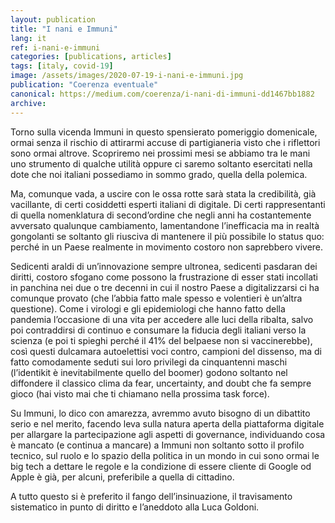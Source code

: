 ```yaml
---
layout: publication
title: "I nani e Immuni"
lang: it
ref: i-nani-e-immuni
categories: [publications, articles]
tags: [italy, covid-19]
image: /assets/images/2020-07-19-i-nani-e-immuni.jpg
publication: "Coerenza eventuale"
canonical: https://medium.com/coerenza/i-nani-di-immuni-dd1467bb1882
archive:
---
```


Torno sulla vicenda Immuni in questo spensierato pomeriggio domenicale, ormai senza il rischio di attirarmi accuse di partigianeria visto che i riflettori sono ormai altrove. Scopriremo nei prossimi mesi se abbiamo tra le mani uno strumento di qualche utilità oppure ci saremo soltanto esercitati nella dote che noi italiani possediamo in sommo grado, quella della polemica.

Ma, comunque vada, a uscire con le ossa rotte sarà stata la credibilità, già vacillante, di certi cosiddetti esperti italiani di digitale. Di certi rappresentanti di quella nomenklatura di second’ordine che negli anni ha costantemente avversato qualunque cambiamento, lamentandone l’inefficacia ma in realtà gongolanti se soltanto gli riusciva di mantenere il più possibile lo status quo: perché in un Paese realmente in movimento costoro non saprebbero vivere.

Sedicenti araldi di un’innovazione sempre ultronea, sedicenti pasdaran dei diritti, costoro sfogano come possono la frustrazione di esser stati incollati in panchina nei due o tre decenni in cui il nostro Paese a digitalizzarsi ci ha comunque provato (che l’abbia fatto male spesso e volentieri è un’altra questione). Come i virologi e gli epidemiologi che hanno fatto della pandemia l’occasione di una vita per accedere alle luci della ribalta, salvo poi contraddirsi di continuo e consumare la fiducia degli italiani verso la scienza (e poi ti spieghi perché il 41% del belpaese non si vaccinerebbe), così questi dulcamara autoelettisi voci contro, campioni del dissenso, ma di fatto comodamente seduti sui loro privilegi da cinquantenni maschi (l’identikit è inevitabilmente quello del boomer) godono soltanto nel diffondere il classico clima da fear, uncertainty, and doubt che fa sempre gioco (hai visto mai che ti chiamano nella prossima task force).

Su Immuni, lo dico con amarezza, avremmo avuto bisogno di un dibattito serio e nel merito, facendo leva sulla natura aperta della piattaforma digitale per allargare la partecipazione agli aspetti di governance, individuando cosa è mancato (e continua a mancare) a Immuni non soltanto sotto il profilo tecnico, sul ruolo e lo spazio della politica in un mondo in cui sono ormai le big tech a dettare le regole e la condizione di essere cliente di Google od Apple è già, per alcuni, preferibile a quella di cittadino.

A tutto questo si è preferito il fango dell’insinuazione, il travisamento sistematico in punto di diritto e l’aneddoto alla Luca Goldoni.
